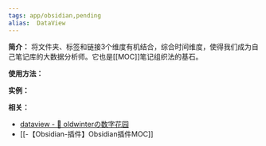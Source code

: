 ```yaml
---
tags: app/obsidian,pending 
alias:  DataView
---
```

**简介：**
将文件夹、标签和链接3个维度有机结合，综合时间维度，使得我们成为自己笔记库的大数据分析师。它也是[[MOC]]笔记组织法的基石。

**使用方法：**


**实例：**


**相关：**
* [dataview - 🌲 oldwinterの数字花园](https://oldwinter.top/Spaces/Life/Projects/%E7%9F%A5%E8%AF%86%E7%AE%A1%E7%90%86/obsidian%E5%AD%A6%E4%B9%A0%E7%AC%94%E8%AE%B0/dataview)
* [[-【Obsidian-插件】Obsidian插件MOC]]